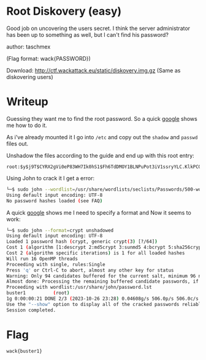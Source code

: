 # Root Diskovery (easy)

Good job on uncovering the users secret. I think the server administrator has been up to something as well, but I can't find his password?

author: taschmex

(Flag format: wack{PASSWORD})

Download: http://ctf.wackattack.eu/static/diskovery.img.gz (Same as diskovering users)

# Writeup

Guessing they want me to find the root password. So a quick [google](https://erev0s.com/blog/cracking-etcshadow-john/) shows me how to do it.

As i've already mounted it I go into `/etc` and copy out the `shadow` and `passwd` files out. 

Unshadow the files according to the guide and end up with this root entry:

```
root:$y$j9T$CYRX2gVi0eP83WH7Ik0hS1$Fh6TdDMOY1BLNPuPot3iV1ssryYLC.KlkPCOPqxeARA:0:0:root:/root:/bin/bash
```

Using John to crack it I get a error: 

```bash
└─$ sudo john --wordlist=/usr/share/wordlists/seclists/Passwords/500-worst-passwords.txt unshadowed.txt
Using default input encoding: UTF-8
No password hashes loaded (see FAQ)
```

A quick [google](https://superuser.com/questions/1684358/john-the-ripper-on-kali-linux-it-outputs-no-password-hashes-loaded) shows me I need to specify a format and Now it seems to work:

```bash
└─$ sudo john --format=crypt unshadowed 
Using default input encoding: UTF-8
Loaded 1 password hash (crypt, generic crypt(3) [?/64])
Cost 1 (algorithm [1:descrypt 2:md5crypt 3:sunmd5 4:bcrypt 5:sha256crypt 6:sha512crypt]) is 0 for all loaded hashes
Cost 2 (algorithm specific iterations) is 1 for all loaded hashes
Will run 16 OpenMP threads
Proceeding with single, rules:Single
Press 'q' or Ctrl-C to abort, almost any other key for status
Warning: Only 94 candidates buffered for the current salt, minimum 96 needed for performance.
Almost done: Processing the remaining buffered candidate passwords, if any.
Proceeding with wordlist:/usr/share/john/password.lst
buster1          (root)     
1g 0:00:00:21 DONE 2/3 (2023-10-26 23:28) 0.04608g/s 506.0p/s 506.0c/s 506.0C/s tapanis..poohbear1
Use the "--show" option to display all of the cracked passwords reliably
Session completed. 
```

# Flag

```
wack{buster1}
```